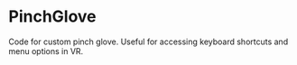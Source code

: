 # PinchGlove

Code for custom pinch glove. Useful for accessing keyboard shortcuts and menu options in VR.  
